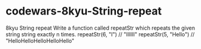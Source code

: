 # codewars-8kyu-String-repeat
8kyu String repeat   Write a function called repeatStr which repeats the given string string exactly n times.  repeatStr(6, "I") // "IIIIII" repeatStr(5, "Hello") // "HelloHelloHelloHelloHello"
